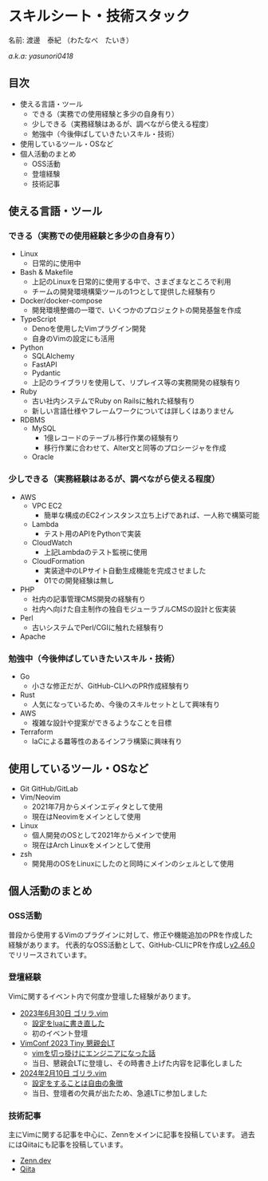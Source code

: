 # スキルシート・技術スタック

<!-- textlint-disable -->
名前: 渡邊　泰紀 （わたなべ　たいき）

*a.k.a: yasunori0418*
<!-- textlint-enable -->

## 目次

- 使える言語・ツール
  - できる（実務での使用経験と多少の自身有り）
  - 少しできる（実務経験はあるが、調べながら使える程度）
  - 勉強中（今後伸ばしていきたいスキル・技術）
- 使用しているツール・OSなど
- 個人活動のまとめ
  - OSS活動
  - 登壇経験
  - 技術記事

## 使える言語・ツール

### できる（実務での使用経験と多少の自身有り）

- Linux
  - 日常的に使用中
- Bash & Makefile
  - 上記のLinuxを日常的に使用する中で、さまざまなところで利用
  - チームの開発環境構築ツールの1つとして提供した経験有り
- Docker/docker-compose
  - 開発環境整備の一環で、いくつかのプロジェクトの開発基盤を作成
- TypeScript
  - Denoを使用したVimプラグイン開発
  - 自身のVimの設定にも活用
- Python
  - SQLAlchemy
  - FastAPI
  - Pydantic
  - 上記のライブラリを使用して、リプレイス等の実務開発の経験有り
- Ruby
  - 古い社内システムでRuby on Railsに触れた経験有り
  - 新しい言語仕様やフレームワークについては詳しくはありません
- RDBMS
  - MySQL
    - 1億レコードのテーブル移行作業の経験有り
    - 移行作業に合わせて、Alter文と同等のプロシージャを作成
  - Oracle

### 少しできる（実務経験はあるが、調べながら使える程度）

- AWS
  - VPC EC2
    - 簡単な構成のEC2インスタンス立ち上げであれば、一人称で構築可能
  - Lambda
    - テスト用のAPIをPythonで実装
  - CloudWatch
    - 上記Lambdaのテスト監視に使用
  - CloudFormation
    - 実装途中のLPサイト自動生成機能を完成させました
    - 01での開発経験は無し
- PHP
  - 社内の記事管理CMS開発の経験有り
  - 社内へ向けた自主制作の独自モジューラブルCMSの設計と仮実装
- Perl
  - 古いシステムでPerl/CGIに触れた経験有り
- Apache

### 勉強中（今後伸ばしていきたいスキル・技術）

- Go
  - 小さな修正だが、GitHub-CLIへのPR作成経験有り
- Rust
  - 人気になっているため、今後のスキルセットとして興味有り
- AWS
  - 複雑な設計や提案ができるようなことを目標
- Terraform
  - IaCによる羃等性のあるインフラ構築に興味有り

## 使用しているツール・OSなど

- Git GitHub/GitLab
- Vim/Neovim
  - 2021年7月からメインエディタとして使用
  - 現在はNeovimをメインとして使用
- Linux
  - 個人開発のOSとして2021年からメインで使用
  - 現在はArch Linuxをメインとして使用
- zsh
  - 開発用のOSをLinuxにしたのと同時にメインのシェルとして使用

## 個人活動のまとめ

### OSS活動

普段から使用するVimのプラグインに対して、修正や機能追加のPRを作成した経験があります。
代表的なOSS活動として、GitHub-CLIにPRを作成し[v2.46.0](https://github.com/cli/cli/releases/tag/v2.46.0)でリリースされています。

### 登壇経験

Vimに関するイベント内で何度か登壇した経験があります。

<!-- textlint-disable -->
- [2023年6月30日 ゴリラ.vim](https://gorillavim.connpass.com/event/283937/)
  - [設定をluaに書き直した](https://docs.google.com/presentation/d/1tOa4l5L2hHAYC7tXq0Y9DWvDmvQ9fLxKBPHr5XyBcAI/edit?usp=sharing)
  - 初のイベント登壇
- [VimConf 2023 Tiny 懇親会LT](https://vimconf.org/2023/)
  - [vimを切っ掛けにエンジニアになった話](https://zenn.dev/vim_jp/articles/0002-engineer_with_vim)
  - 当日、懇親会LTに登壇し、その時書き上げた内容を記事化しました
- [2024年2月10日 ゴリラ.vim](https://gorillavim.connpass.com/event/307622/)
  - [設定をすることは自由の象徴](https://docs.google.com/presentation/d/1XHrsRwUkwbXf4nFyhjVxoOEKMuhvmQRBqOoEH3vfgZs/edit?usp=sharing)
  - 当日、登壇者の欠員が出たため、急遽LTに参加しました
<!-- textlint-enable -->

### 技術記事

主にVimに関する記事を中心に、Zennをメインに記事を投稿しています。
過去にはQiitaにも記事を投稿しています。

- [Zenn.dev](https://zenn.dev/yasunori_kirin)
- [Qiita](https://qiita.com/yasunori-kirin0418)
